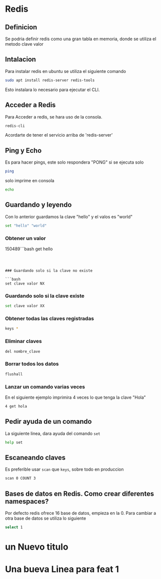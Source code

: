 # Redis



## Definicion

Se podria definir redis como una gran tabla en memoria, donde se utiliza el metodo clave valor



## Intalacion

Para instalar redis en ubuntu se utiliza el siguiente comando

```bash
sudo apt install redis-server redis-tools
```

Esto instalara lo necesario para ejecutar el CLI.



## Acceder a Redis

Para Acceder a redis, se hara uso de la consola.

```bash
redis-cli
```

Acordarte de tener el servicio arriba de 'redis-server'



## Ping y Echo
Es para hacer pings, este solo respondera "PONG" si se ejecuta solo

```bash
ping
```

solo imprime en consola

```bash
echo 
```


## Guardando y leyendo

Con lo anterior guardamos la clave "hello" y el valos es "world"

```bash
set "hello" "world"
```


### Obtener un valor

150489```bash
get hello
```



### Guardando solo si la clave no existe

```bash
set clave valor NX
```

### Guardando solo si la clave existe

```bash
set clave valor XX
```

### Obtener todas las claves registradas

```bash
keys *
```

### Eliminar claves

```bash
del nombre_clave
```

### Borrar todos los datos

```bash
flushall
```



### Lanzar un comando varias veces

En el siguiente ejemplo imprimira 4 veces lo que tenga la clave "Hola" 

```bash
4 get hola
```


## Pedir ayuda de un comando 

La siguiente linea, dara ayuda del comando `set`

```bash
help set
```

## Escaneando claves

Es preferible usar `scan` que `keys`, sobre todo en produccion

```bash
scan 0 COUNT 3
```

## Bases de datos en Redis. Como crear diferentes namespaces?

Por defecto redis ofrece 16 base de datos, empieza en la 0. Para cambiar a otra base de datos se utiliza lo siguiente

```bash
select 1
```

# un Nuevo titulo


# Una bueva Linea para feat 1